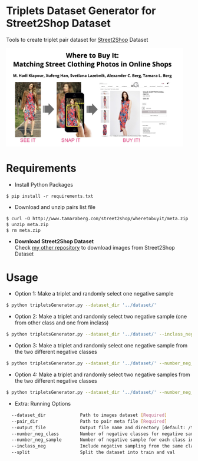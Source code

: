 # Triplets Dataset Generator for Street2Shop Dataset

Tools to create triplet pair dataset for [Street2Shop](http://www.tamaraberg.com/street2shop/) Dataset

<img src="/assets/street2shop.jpg" width="480">

# Requirements

* Install Python Packages
```
$ pip install -r requirements.txt
```

* Download and unzip pairs list file
```
$ curl -O http://www.tamaraberg.com/street2shop/wheretobuyit/meta.zip
$ unzip meta.zip
$ rm meta.zip
```

* **Download Street2Shop Dataset** <br/>
Check [my other repository](https://github.com/fadhilmch/street2shop-download) to download images from Street2Shop Dataset

# Usage


* Option 1: Make a triplet and randomly select one negative sample 
```sh
$ python tripletsGenerator.py --dataset_dir '../dataset/' 
```

* Option 2: Make a triplet and randomly select two negative sample (one from other class and one from inclass) 
```sh
$ python tripletsGenerator.py --dataset_dir '../dataset/' --inclass_neg
```

* Option 3: Make a triplet and randomly select one negative sample from the two different negative classes 
```sh
$ python tripletsGenerator.py --dataset_dir '../dataset/' --number_neg_class 2 
```

* Option 4: Make a triplet and randomly select two negative samples from the two different negative classes

```sh
$ python tripletsGenerator.py --dataset_dir '../dataset/' --number_neg_class 2 --number_neg_sample 2
```

* Extra: Running Options
```sh
  --dataset_dir             Path to images dataset [Required]
  --pair_dir                Path to pair meta file [Required]
  --output_file             Output file name and directory [default: /triplet_pairs.txt]
  --number_neg_class        Number of negative classes for negative sampling [default: 1]
  --number_neg_sample       Number of negative sample for each class in negative sampling [default:1]
  --inclass_neg             Include negative sampling from the same class
  --split                   Split the dataset into train and val
```
